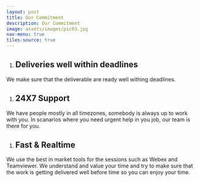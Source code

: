 ```yaml
---
layout: post
title: Our Commitment
description: Our Commitment
image: assets/images/pic03.jpg
nav-menu: true
tiles-source: true
---
```


1. ## Deliveries well within deadlines
We make sure that the deliverable are ready well withing deadlines. 

1. ## 24X7 Support
We have people mostly in all timezones, somebody is always up to work with you. In scanarios where you need urgent help in you job, our team is there for you. 

1. ## Fast & Realtime 
We use the best in market tools for the sessions such as Webex and Teamviewer. We understand and value your time and try to make sure that the work is getting delivered well before time so you can enjoy your time. 